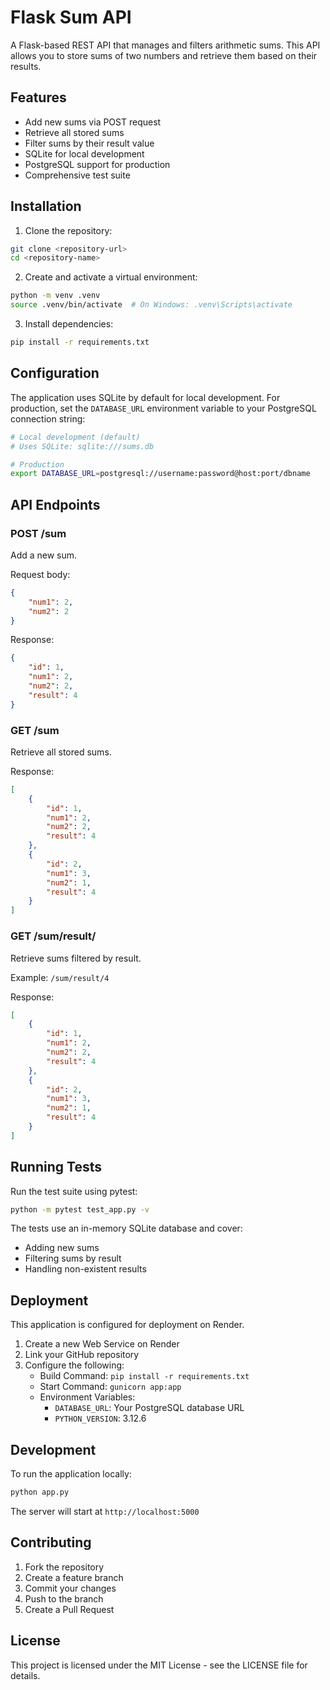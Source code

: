 # Flask Sum API

A Flask-based REST API that manages and filters arithmetic sums. This API allows you to store sums of two numbers and retrieve them based on their results.

## Features

- Add new sums via POST request
- Retrieve all stored sums
- Filter sums by their result value
- SQLite for local development
- PostgreSQL support for production
- Comprehensive test suite

## Installation

1. Clone the repository:
```bash
git clone <repository-url>
cd <repository-name>
```

2. Create and activate a virtual environment:
```bash
python -m venv .venv
source .venv/bin/activate  # On Windows: .venv\Scripts\activate
```

3. Install dependencies:
```bash
pip install -r requirements.txt
```

## Configuration

The application uses SQLite by default for local development. For production, set the `DATABASE_URL` environment variable to your PostgreSQL connection string:

```bash
# Local development (default)
# Uses SQLite: sqlite:///sums.db

# Production
export DATABASE_URL=postgresql://username:password@host:port/dbname
```

## API Endpoints

### POST /sum
Add a new sum.

Request body:
```json
{
    "num1": 2,
    "num2": 2
}
```

Response:
```json
{
    "id": 1,
    "num1": 2,
    "num2": 2,
    "result": 4
}
```

### GET /sum
Retrieve all stored sums.

Response:
```json
[
    {
        "id": 1,
        "num1": 2,
        "num2": 2,
        "result": 4
    },
    {
        "id": 2,
        "num1": 3,
        "num2": 1,
        "result": 4
    }
]
```

### GET /sum/result/<int>
Retrieve sums filtered by result.

Example: `/sum/result/4`

Response:
```json
[
    {
        "id": 1,
        "num1": 2,
        "num2": 2,
        "result": 4
    },
    {
        "id": 2,
        "num1": 3,
        "num2": 1,
        "result": 4
    }
]
```

## Running Tests

Run the test suite using pytest:

```bash
python -m pytest test_app.py -v
```

The tests use an in-memory SQLite database and cover:
- Adding new sums
- Filtering sums by result
- Handling non-existent results

## Deployment

This application is configured for deployment on Render.

1. Create a new Web Service on Render
2. Link your GitHub repository
3. Configure the following:
   - Build Command: `pip install -r requirements.txt`
   - Start Command: `gunicorn app:app`
   - Environment Variables:
     - `DATABASE_URL`: Your PostgreSQL database URL
     - `PYTHON_VERSION`: 3.12.6

## Development

To run the application locally:

```bash
python app.py
```

The server will start at `http://localhost:5000`

## Contributing

1. Fork the repository
2. Create a feature branch
3. Commit your changes
4. Push to the branch
5. Create a Pull Request

## License

This project is licensed under the MIT License - see the LICENSE file for details.
